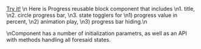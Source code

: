 [Try it!](https://drakofm.github.io/progress-block/)
\n
Here is Progress reusable block component that includes 
    \n1. title,
    \n2. circle progress bar,
    \n3. state togglers for
        \n1) progress value in percent,
        \n2) animation play,
        \n3) progress bar hiding.\n

\nComponent has a number of initialization parametrs, as well as an API with methods handling all foresaid states.
